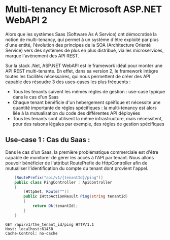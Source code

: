 # Multi-tenancy Et Microsoft ASP.NET WebAPI 2

Alors que les systèmes Saas (Software As A Service) ont démocratisé la notion de multi-tenancy, qui permet à un système d'être exploité par plus d'une entité, l'évolution des principes de la SOA (Architecture Orienté Service) vers des systèmes de plus en plus distribué, via les microservices, marque l'avènement  des API REST.

Sur la stack .Net, ASP.NET WebAPI est le framework idéal pour monter une API REST multi-tenante. En effet, dans sa version 2, le framework intègre toutes les facilités nécessaires, qui nous permettent de créer des API capable des résoudre 3 des uses-cases les plus fréquents :

* Tous les tenants suivent les mêmes règles de gestion : use-case typique dans le cas d'un Saas
* Chaque tenant bénéficie d'un hebergement spéifique et nécessite une quantité importante de règles spécifiques : la multi-tenancy est alors liée à la mutualisation du code des différentes API déployées
* Tous les tenants sont utilisent la même infrastructure, mais nécessitent, pour des raisons légales par exemple, des régles de gestion spécifiques 


## Use-case 1 : Cas du Saas : 

Dans le cas d'un Saas, la première problématique commerciale est d'être capable de monitorer de gérer les accès à l'API par tenant.
Nous allons pouvoir bénéficier de l'attribut RoutePrefix de HttpController afin de mutualiser l'identification du compte du tenant dont provient l'appel.  

```c#
    [RoutePrefix("api/v1/{tenantId}/ping")]
    public class PingController : ApiController
    {
        [HttpGet, Route("")]
        public IHttpActionResult Ping(string tenantId)
        {
            return Ok(tenantId);
        }
    }
```

```HTTP
GET /api/v1/the_tenant_id/ping HTTP/1.1
Host: localhost:61450
Cache-Control: no-cache
```